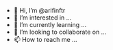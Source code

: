 - 👋 Hi, I’m @arifinftr
- 👀 I’m interested in ...
- 🌱 I’m currently learning ...
- 💞️ I’m looking to collaborate on ...
- 📫 How to reach me ...

<!---
arifinftr/arifinftr is a ✨ special ✨ repository because its `README.md` (this file) appears on your GitHub profile.
You can click the Preview link to take a look at your changes.
--->
